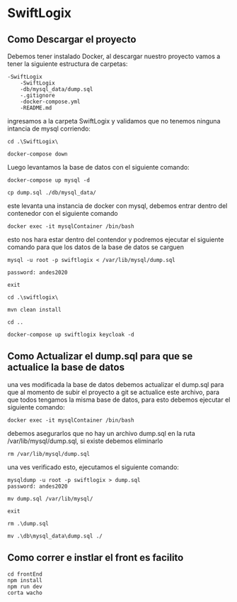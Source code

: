 # SwiftLogix

## Como Descargar el proyecto
Debemos tener instalado Docker, al descargar nuestro proyecto vamos a tener la siguiente estructura de carpetas:

```
-SwiftLogix
    -SwiftLogix
    -db/mysql_data/dump.sql
    -.gitignore
    -docker-compose.yml
    -README.md
```
ingresamos a la carpeta SwiftLogix y validamos que no tenemos ninguna intancia de mysql corriendo:

```
cd .\SwiftLogix\

docker-compose down
```
Luego levantamos la base de datos con el siguiente comando:

```
docker-compose up mysql -d

cp dump.sql ./db/mysql_data/

```


este levanta una instancia de docker con mysql, debemos entrar dentro del contenedor con el siguiente comando

```
docker exec -it mysqlContainer /bin/bash
```
esto nos hara estar dentro del contendor y podremos ejecutar el siguiente comando para que los datos de la base de datos se carguen

```
mysql -u root -p swiftlogix < /var/lib/mysql/dump.sql

password: andes2020

exit

cd .\swiftlogix\

mvn clean install

cd ..

docker-compose up swiftlogix keycloak -d
```

## Como Actualizar el dump.sql para que se actualice la base de datos
una ves modificada la base de datos debemos actualizar el dump.sql para que al momento de subir el proyecto a git
se actualice este archivo, para que todos tengamos la misma base de datos, para esto debemos ejecutar el siguiente comando:

```
docker exec -it mysqlContainer /bin/bash
```
debemos asegurarlos que no hay un archivo dump.sql en la ruta /var/lib/mysql/dump.sql, si existe debemos eliminarlo

```
rm /var/lib/mysql/dump.sql
```

una ves verificado esto, ejecutamos el siguiente comando:

```
mysqldump -u root -p swiftlogix > dump.sql
password: andes2020

mv dump.sql /var/lib/mysql/

exit

rm .\dump.sql

mv .\db\mysql_data\dump.sql ./

```

## Como correr e instlar el front es facilito

```
cd frontEnd
npm install
npm run dev
corta wacho
```
